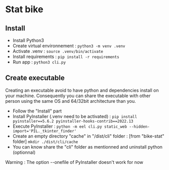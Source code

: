 # Stat bike

## Install

- Install Python3 
- Create virtual environnement : ```python3 -m venv .venv```
- Activate .venv : ```source .venv/bin/activate```
- Install requirements : ```pip install -r requirements```
- Run app : ```python3 cli.py```

## Create executable

Creating an executable avoid to have python and dependencies install on your machine. Consequently you can share the executable with other person using the same OS and 64/32bit architecture than you.

- Follow the "Install" part
- Install PyInstaller (.venv need to be activated) : ```pip install pyinstaller==5.6.2 pyinstaller-hooks-contrib==2022.13```
- Execute PyInstaller : ```python -m eel cli.py static_web --hidden-import='PIL._tkinter_finder'```
- Create an empty directory "cache" in "/dist/cli" folder : [from "bike-stat" folder] ```mkdir ./dist/cli/cache```
- You can know share the "cli" folder as mentionned and uninstall python (optionnal)

Warning : The option --onefile of PyInstaller doesn't work for now